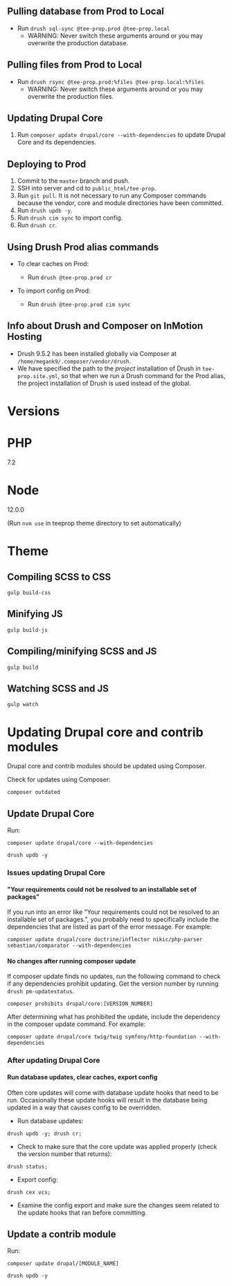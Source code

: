 
## Pulling database from Prod to Local

* Run `drush sql-sync @tee-prop.prod @tee-prop.local`
    * WARNING: Never switch these arguments around or you may overwrite the production database.
    

## Pulling files from Prod to Local

* Run `drush rsync @tee-prop.prod:%files @tee-prop.local:%files`
    * WARNING: Never switch these arguments around or you may overwrite the production files.
    

## Updating Drupal Core

1. Run `composer update drupal/core --with-dependencies` to update Drupal Core and its dependencies.


## Deploying to Prod

1. Commit to the `master` branch and push.
2. SSH into server and cd to `public_html/tee-prop`.
3. Run `git pull`. It is not necessary to run any Composer commands because the vendor, core and module directories have been committed.
4. Run `drush updb -y`.
5. Run `drush cim sync` to import config.
6. Run `drush cr`.


## Using Drush Prod alias commands

* To clear caches on Prod:
    * Run `drush @tee-prop.prod cr`

* To import config on Prod:
    * Run `drush @tee-prop.prod cim sync`


## Info about Drush and Composer on InMotion Hosting

* Drush 9.5.2 has been installed globally via Composer at `/home/megank9/.composer/vendor/drush`.
* We have specified the path to the _project_ installation of Drush in `tee-prop.site.yml`, so that when we run a Drush command for the Prod alias, 
the project installation of Drush is used instead of the global.


# Versions

# PHP

7.2

# Node

12.0.0

(Run `nvm use` in teeprop theme directory to set automatically)

# Theme

## Compiling SCSS to CSS

`gulp build-css`

## Minifying JS

`gulp build-js`

## Compiling/minifying SCSS and JS

`gulp build`

## Watching SCSS and JS

`gulp watch`

# Updating Drupal core and contrib modules

Drupal core and contrib modules should be updated using Composer.

Check for updates using Composer:

```composer outdated```

## Update Drupal Core

Run:

```composer update drupal/core --with-dependencies```

```drush updb -y```

### Issues updating Drupal Core

#### "Your requirements could not be resolved to an installable set of packages"

If you run into an error like "Your requirements could not be resolved to an installable set of packages.",
you probably need to specifically include the dependencies that are listed as part of the error message. For example:

```composer update drupal/core doctrine/inflector nikic/php-parser sebastian/comparator --with-dependencies```

#### No changes after running composer update

If composer update finds no updates, run the following command to check if any dependencies 
prohibit updating. Get the version number by running `drush pm-updatestatus`.

```composer prohibits drupal/core:[VERSION_NUMBER]```

After determining what has prohibited the update, include the dependency in the composer update command. For example:

```composer update drupal/core twig/twig symfony/http-foundation --with-dependencies```

### After updating Drupal Core

#### Run database updates, clear caches, export config

Often core updates will come with database update hooks that need to be run. Occasionally these update hooks
will result in the database being updated in a way that causes config to be overridden.

* Run database updates:

```drush updb -y; drush cr;```

* Check to make sure that the core update was applied properly (check the version number that returns):

```drush status;```

* Export config:

```drush cex vcs;```

* Examine the config export and make sure the changes seem related to the update hooks that ran before committing. 

## Update a contrib module

Run:

```composer update drupal/[MODULE_NAME]```

```drush updb -y```
